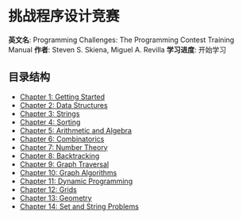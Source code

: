 # 挑战程序设计竞赛

**英文名**: Programming Challenges: The Programming Contest Training Manual
**作者**: Steven S. Skiena, Miguel A. Revilla
**学习进度**: 开始学习

## 目录结构

- [Chapter 1: Getting Started](./chapter1/)
- [Chapter 2: Data Structures](./chapter2/)
- [Chapter 3: Strings](./chapter3/)
- [Chapter 4: Sorting](./chapter4/)
- [Chapter 5: Arithmetic and Algebra](./chapter5/)
- [Chapter 6: Combinatorics](./chapter6/)
- [Chapter 7: Number Theory](./chapter7/)
- [Chapter 8: Backtracking](./chapter8/)
- [Chapter 9: Graph Traversal](./chapter9/)
- [Chapter 10: Graph Algorithms](./chapter10/)
- [Chapter 11: Dynamic Programming](./chapter11/)
- [Chapter 12: Grids](./chapter12/)
- [Chapter 13: Geometry](./chapter13/)
- [Chapter 14: Set and String Problems](./chapter14/)
